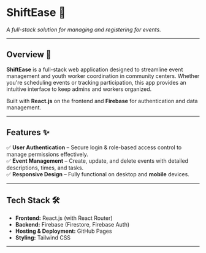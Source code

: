 # **ShiftEase** 🚀  
_A full-stack solution for managing and registering for events._

---

## **Overview** 📌  

**ShiftEase** is a full-stack web application designed to streamline event management and youth worker coordination in community centers. Whether you're scheduling events or tracking participation, this app provides an intuitive interface to keep admins and workers organized.  

Built with **React.js** on the frontend and **Firebase** for authentication and data management.  

---

## **Features** ✨  

✅ **User Authentication** – Secure login & role-based access control to manage permissions effectively.  
✅ **Event Management** – Create, update, and delete events with detailed descriptions, times, and tasks.  
✅ **Responsive Design** – Fully functional on desktop and **mobile** devices.  

---

## **Tech Stack** 🛠  

- **Frontend:** React.js (with React Router)  
- **Backend:** Firebase (Firestore, Firebase Auth)  
- **Hosting & Deployment:** GitHub Pages  
- **Styling:** Tailwind CSS 

---
